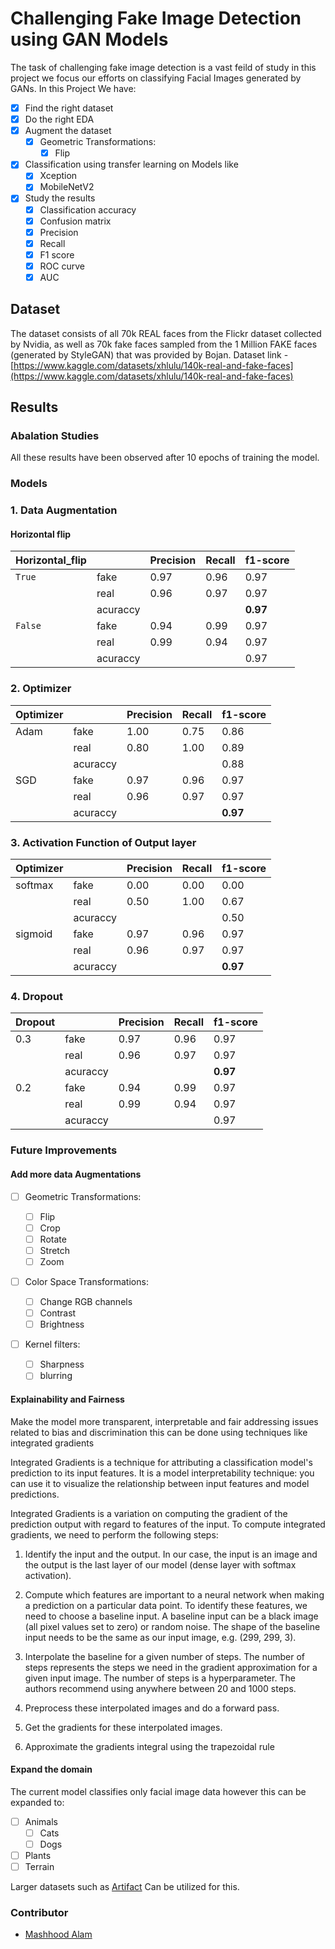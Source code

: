 # Challenging Fake Image Detection using GAN Models
The task of challenging fake image detection is a vast feild of study in this project we focus our efforts on classifying Facial Images generated by GANs. 
In this Project We have:
- [x] Find the right dataset
- [x] Do the right EDA
- [x] Augment the dataset
    - [x] Geometric Transformations:
        - [x] Flip

- [x] Classification using transfer learning on Models like 
    - [x] Xception
    - [x] MobileNetV2	
- [x] Study the results
    - [x] Classification accuracy
    - [x] Confusion matrix
    - [x] Precision
    - [x] Recall
    - [x] F1 score
    - [x] ROC curve
    - [x] AUC

## Dataset
The dataset consists of all 70k REAL faces from the Flickr dataset collected by Nvidia, as well as 70k fake faces sampled from the 1 Million FAKE faces (generated by StyleGAN) that was provided by Bojan.
Dataset link - [https://www.kaggle.com/datasets/xhlulu/140k-real-and-fake-faces](https://www.kaggle.com/datasets/xhlulu/140k-real-and-fake-faces)
## Results
### Abalation Studies
All these results have been observed after 10 epochs of training the model.
### Models
### 1. Data Augmentation
#### Horizontal flip
| Horizontal_flip |        | Precision | Recall | f1-score |  
|-----------------|--------|-----------|--------|----------|
|`True`           |fake    |       0.97|    0.96|      0.97|
|                 |real    |       0.96|    0.97|      0.97|       
|                 |acuraccy|           |        |  **0.97**|
|`False`          |fake    |       0.94|    0.99|      0.97|
|                 |real    |       0.99|    0.94|      0.97|       
|                 |acuraccy|           |        |      0.97|
### 2. Optimizer
              

| Optimizer |        | Precision | Recall | f1-score |  
|-----------|--------|-----------|--------|----------|
|Adam       |fake    |       1.00|    0.75|      0.86|
|           |real    |       0.80|    1.00|      0.89|
|           |acuraccy|           |        |      0.88|
|SGD        |fake    |       0.97|    0.96|      0.97|
|           |real    |       0.96|    0.97|      0.97|       
|           |acuraccy|           |        |  **0.97**|

### 3. Activation Function of Output layer

| Optimizer |        | Precision | Recall | f1-score |  
|-----------|--------|-----------|--------|----------|
|softmax    |fake    |       0.00|    0.00|      0.00|
|           |real    |       0.50|    1.00|      0.67|
|           |acuraccy|           |        |      0.50|
|sigmoid    |fake    |       0.97|    0.96|      0.97|
|           |real    |       0.96|    0.97|      0.97|       
|           |acuraccy|           |        |  **0.97**|

### 4. Dropout
| Dropout |        | Precision | Recall | f1-score |  
|---------|--------|-----------|--------|----------|
|0.3      |fake    |       0.97|    0.96|      0.97|
|         |real    |       0.96|    0.97|      0.97|       
|         |acuraccy|           |        |  **0.97**|
|0.2      |fake    |       0.94|    0.99|      0.97|
|         |real    |       0.99|    0.94|      0.97|       
|         |acuraccy|           |        |      0.97|


### Future Improvements
#### Add more data Augmentations
- [ ] Geometric Transformations:

    - [ ] Flip
    - [ ] Crop
    - [ ] Rotate
    - [ ] Stretch
    - [ ] Zoom

- [ ] Color Space Transformations:

    - [ ] Change RGB channels
    - [ ] Contrast 
    - [ ] Brightness

- [ ] Kernel filters:

    - [ ] Sharpness 
    - [ ] blurring

#### Explainability and Fairness
Make the model more transparent, interpretable and fair addressing issues related to bias and discrimination
this can be done using techniques like integrated gradients

Integrated Gradients is a technique for attributing a classification model's prediction to its input features. It is a model interpretability technique: you can use it to visualize the relationship between input features and model predictions.

Integrated Gradients is a variation on computing the gradient of the prediction output with regard to features of the input. To compute integrated gradients, we need to perform the following steps:

1. Identify the input and the output. In our case, the input is an image and the output is the last layer of our model (dense layer with softmax activation).

1. Compute which features are important to a neural network when making a prediction on a particular data point. To identify these features, we need to choose a baseline input. A baseline input can be a black image (all pixel values set to zero) or random noise. The shape of the baseline input needs to be the same as our input image, e.g. (299, 299, 3).

1. Interpolate the baseline for a given number of steps. The number of steps represents the steps we need in the gradient approximation for a given input image. The number of steps is a hyperparameter. The authors recommend using anywhere between 20 and 1000 steps.

1. Preprocess these interpolated images and do a forward pass.

1. Get the gradients for these interpolated images.
1. Approximate the gradients integral using the trapezoidal rule

#### Expand the domain 
The current model classifies only facial image data however this can be expanded to:
- [ ] Animals 
    - [ ] Cats
    - [ ] Dogs
- [ ] Plants
- [ ] Terrain

Larger datasets such as [Artifact](https://www.kaggle.com/datasets/awsaf49/artifact-dataset) Can be utilized for this.

### Contributor
- [Mashhood Alam](https://mashod0.github.io)